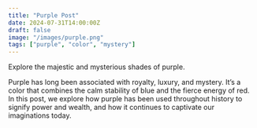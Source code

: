 ```yaml
---
title: "Purple Post"
date: 2024-07-31T14:00:00Z
draft: false
image: "/images/purple.png"
tags: ["purple", "color", "mystery"]
---
```



Explore the majestic and mysterious shades of purple.

<!--more-->

Purple has long been associated with royalty, luxury, and mystery. It’s a color that combines the calm stability of blue and the fierce energy of red. In this post, we explore how purple has been used throughout history to signify power and wealth, and how it continues to captivate our imaginations today.
